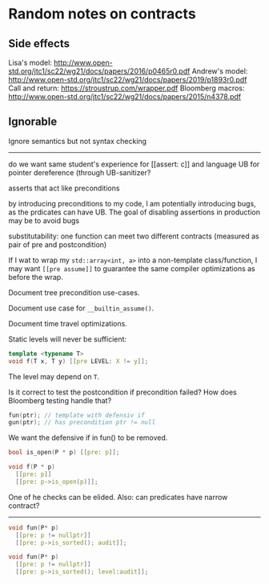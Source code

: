 Random notes on contracts
=========================

Side effects
------------

Lisa's model: http://www.open-std.org/jtc1/sc22/wg21/docs/papers/2016/p0465r0.pdf
Andrew's model: http://www.open-std.org/jtc1/sc22/wg21/docs/papers/2019/p1893r0.pdf
Call and return: https://stroustrup.com/wrapper.pdf
Bloomberg macros: http://www.open-std.org/jtc1/sc22/wg21/docs/papers/2015/n4378.pdf


Ignorable
---------

Ignore semantics but not syntax checking

---------------

do we want same student's experience for [[assert: c]] and language UB for pointer dereference (through UB-sanitizer?

asserts that act like preconditions

by introducing preconditions to my code, I am potentially introducing bugs, as the prdicates can have UB. The goal of disabling assertions in production may be to avoid bugs

substitutability: one function can meet two different contracts (measured as pair of pre and postcondition)


If I wat to wrap my `std::array<int, a>` into a non-template class/function, I may want `[[pre assume]]` to guarantee the same compiler optimizations as before the wrap.

Document tree precondition use-cases.

Document use case for `__builtin_assume()`.

Document time travel optimizations.

Static levels will never be sufficient:

```c++
template <typename T>
void f(T x, T y) [[pre LEVEL: X != y]];
```

The level may depend on `T`.

Is it correct to test the postcondition if precondition failed? How does Bloomberg testing handle that?

```c++
fun(ptr); // template with defensiv if
gun(ptr); // has precondition ptr != null
```

We want the defensive if in fun() to be removed.

```c++
bool is_open(P * p) [[pre: p]];

void f(P * p)
  [[pre: p]]
  [[pre: p->is_open(p)]];
```

One of he checks can be elided. Also: can predicates have narrow contract?


---------

```c++
void fun(P* p)
  [[pre: p != nullptr]]
  [[pre: p->is_sorted(); audit]];
```

```c++
void fun(P* p)
  [[pre: p != nullptr]]
  [[pre: p->is_sorted(); level:audit]];
```
